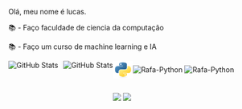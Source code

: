 Olá, meu nome é lucas.

📚 - Faço faculdade de ciencia da computação 

📚 - Faço um curso de machine learning e IA

<img 
    align="left" 
    alt="GitHub Stats" 
    height="150" 
    style="padding-right: 10px;" 
    src="https://github-readme-stats.vercel.app/api?username=lucas&show_icons=true&theme=tokyonight&include_all_commits=true&locale=pt-br" 
  />
  <img 
      align="left" 
      alt="GitHub Stats" 
      height="150" 
      src="https://github-readme-stats.vercel.app/api/top-langs/?username=lucas&theme=tokyonight&layout=compact&custom_title=Tecnologias&langs_count=9" 
  />

  
<img align="center" alt="Rafa-Python" height= "35" width="40" src="https://raw.githubusercontent.com/devicons/devicon/master/icons/python/python-original.svg"><img align="center" alt="Rafa-Python" height="35" width="40" src="https://cdn.jsdelivr.net/gh/devicons/devicon@latest/icons/azuresqldatabase/azuresqldatabase-original.svg" />
<img align="center" alt="Rafa-Python" height="35" width="40" src="https://cdn.jsdelivr.net/gh/devicons/devicon@latest/icons/c/c-original.svg"/>
</div>


  
  ##
 
<div> 
<a href="https://instagram.com/_.werneck" target="_blank"><img src="https://img.shields.io/badge/-Instagram-%23E4405F?style=for-the-badge&logo=instagram&logoColor=white" target="_blank"></a> <a href = "mailto:lucas.wern3ck@gmail.com"><img src="https://img.shields.io/badge/-Gmail-%23333?style=for-the-badge&logo=gmail&logoColor=white" target="_blank"></a>

